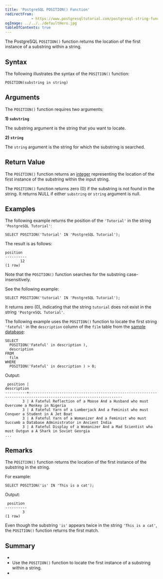 ```yaml
---
title: 'PostgreSQL POSITION() Function'
redirectFrom: 
            - https://www.postgresqltutorial.com/postgresql-string-functions/postgresql-position/
ogImage: ../../../defaultHero.jpg
tableOfContents: true
---
```

<!-- wp:paragraph -->

The PostgreSQL `POSITION()` function returns the location of the first instance of a substring within a string.

<!-- /wp:paragraph -->

<!-- wp:heading -->

## Syntax

<!-- /wp:heading -->

<!-- wp:paragraph -->

The following illustrates the syntax of the `POSITION()` function:

<!-- /wp:paragraph -->

<!-- wp:code -->

```
POSITION(substring in string)
```

<!-- /wp:code -->

<!-- wp:heading -->

## Arguments

<!-- /wp:heading -->

<!-- wp:paragraph -->

The `POSITION()` function requires two arguments:

<!-- /wp:paragraph -->

<!-- wp:paragraph -->

**1) `substring`**

<!-- /wp:paragraph -->

<!-- wp:paragraph -->

The substring argument is the string that you want to locate.

<!-- /wp:paragraph -->

<!-- wp:paragraph -->

**2) `string`**

<!-- /wp:paragraph -->

<!-- wp:paragraph -->

The `string` argument is the string for which the substring is searched.

<!-- /wp:paragraph -->

<!-- wp:heading -->

## Return Value

<!-- /wp:heading -->

<!-- wp:paragraph -->

The `POSITION()` function returns an [integer](https://www.postgresqltutorial.com/postgresql-tutorial/postgresql-integer/) representing the location of the first instance of the substring within the input string.

<!-- /wp:paragraph -->

<!-- wp:paragraph -->

The `POSITION()` function returns zero (0) if the substring is not found in the string. It returns NULL if either `substring` or `string` argument is null.

<!-- /wp:paragraph -->

<!-- wp:heading -->

## Examples

<!-- /wp:heading -->

<!-- wp:paragraph -->

The following example returns the position of the `'Tutorial'` in the string `'PostgreSQL Tutorial'`:

<!-- /wp:paragraph -->

<!-- wp:code -->

```
SELECT POSITION('Tutorial' IN 'PostgreSQL Tutorial');
```

<!-- /wp:code -->

<!-- wp:paragraph -->

The result is as follows:

<!-- /wp:paragraph -->

<!-- wp:code -->

```
position
----------
       12
(1 row)
```

<!-- /wp:code -->

<!-- wp:paragraph -->

Note that the `POSITION()` function searches for the substring case-insensitively.

<!-- /wp:paragraph -->

<!-- wp:paragraph -->

See the following example:

<!-- /wp:paragraph -->

<!-- wp:code -->

```
SELECT POSITION('tutorial' IN 'PostgreSQL Tutorial');
```

<!-- /wp:code -->

<!-- wp:paragraph -->

It returns zero (0), indicating that the string `tutorial` does not exist in the string `'PostgreSQL Tutorial'`.

<!-- /wp:paragraph -->

<!-- wp:paragraph -->

The following example uses the `POSITION()` function to locate the first string `'fateful'` in the `description` column of the `film` table from the [sample database](https://www.postgresqltutorial.com/postgresql-getting-started/postgresql-sample-database/):

<!-- /wp:paragraph -->

<!-- wp:code -->

```
SELECT
  POSITION('Fateful' in description ),
  description
FROM
  film
WHERE
  POSITION('Fateful' in description ) > 0;
```

<!-- /wp:code -->

<!-- wp:paragraph -->

Output:

<!-- /wp:paragraph -->

<!-- wp:code -->

```
 position |                                                   description
----------+-----------------------------------------------------------------------------------------------------------------
        3 | A Fateful Reflection of a Moose And a Husband who must Overcome a Monkey in Nigeria
        3 | A Fateful Yarn of a Lumberjack And a Feminist who must Conquer a Student in A Jet Boat
        3 | A Fateful Yarn of a Womanizer And a Feminist who must Succumb a Database Administrator in Ancient India
        3 | A Fateful Display of a Womanizer And a Mad Scientist who must Outgun a A Shark in Soviet Georgia
...
```

<!-- /wp:code -->

<!-- wp:heading -->

## Remarks

<!-- /wp:heading -->

<!-- wp:paragraph -->

The `POSITION()` function returns the location of the first instance of the substring in the string.

<!-- /wp:paragraph -->

<!-- wp:paragraph -->

For example:

<!-- /wp:paragraph -->

<!-- wp:code -->

```
SELECT POSITION('is' IN 'This is a cat');
```

<!-- /wp:code -->

<!-- wp:paragraph -->

Output:

<!-- /wp:paragraph -->

<!-- wp:code -->

```
 position
----------
        3
(1 row)
```

<!-- /wp:code -->

<!-- wp:paragraph -->

Even though the substring `'is'` appears twice in the string `'This is a cat'`, the `POSITION()` function returns the first match.

<!-- /wp:paragraph -->

<!-- wp:heading -->

## Summary

<!-- /wp:heading -->

<!-- wp:list -->

- <!-- wp:list-item -->
- Use the `POSITION()` function to locate the first instance of a substring within a string.
- <!-- /wp:list-item -->

<!-- /wp:list -->
